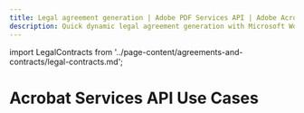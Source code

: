 ```yaml
---
title: Legal agreement generation | Adobe PDF Services API | Adobe Acrobat Services
description: Quick dynamic legal agreement generation with Microsoft Word templates and your data. Our PDF Services API helps you create, convert, OCR PDFs and more. Free 6-month trial. Learn more today.
---
```


import LegalContracts from '../page-content/agreements-and-contracts/legal-contracts.md';

<Hero slots="heading" variant="fullwidth" theme="dark"  customLayout className="herobgImage Hero-Banner" />

# Acrobat Services API Use Cases

<MenuWrapperComponent  menuItem= 'subMenuPages'  slots="content"  repeat="1" theme="lightest" className="Legal-Contracts" />

<LegalContracts />
